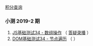 
[积分查询](https://www.zhangxinxu.com/php/quiz)

### 小测 2019-2 期
1. [JS基础测试34 - 数组操作](https://github.com/JaimeCheng/zxx-quiz-summary/issues/1) （ [答疑录播](https://www.bilibili.com/video/av58170184) ）
2. [DOM基础测试34 - 节点遍历](https://github.com/JaimeCheng/zxx-quiz-summary/issues/2) （  ）

